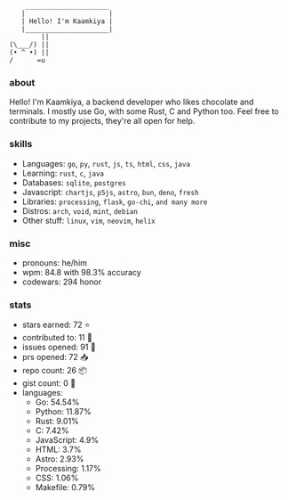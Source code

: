 ```
    _____________________
   |                     |
   | Hello! I'm Kaamkiya |
   |_____________________|
        ||
(\___/) ||
(• ^ •) ||
/      =u
```

### about

Hello! I'm Kaamkiya, a backend developer who likes chocolate and terminals. I
mostly use Go, with some Rust, C and Python too.
Feel free to contribute to my projects, they're all open for help.

### skills
- Languages:   `go`, `py`, `rust`, `js`, `ts`, `html`, `css`, `java`
- Learning:    `rust`, `c`, `java`
- Databases:   `sqlite`, `postgres`
- Javascript:  `chartjs`, `p5js`, `astro`, `bun`, `deno`, `fresh`
- Libraries:   `processing`, `flask`, `go-chi`, `and many more`
- Distros:     `arch`, `void`, `mint`, `debian`
- Other stuff: `linux`, `vim`, `neovim`, `helix`

### misc
- pronouns: he/him
- wpm:      <!--S:MT_WPM-->84.8<!--E:MT_WPM--> with <!--S:MT_ACCURACY-->98.3<!--E:MT_ACCURACY-->% accuracy
  <!--duolingo: < !--S:DUO_XP--><!--E:DUO_XP--> <!--XP-->
- codewars: <!--S:CW_HONOR-->294<!--E:CW_HONOR--> honor

### stats
- stars earned:   <!--S:STARS_EARNED-->72<!--E:STARS_EARNED--> :star:
- contributed to: <!--S:CONTRIBUTED_TO-->11<!--E:CONTRIBUTED_TO--> :handshake:
- issues opened:  <!--S:ISSUES_OPENED-->91<!--E:ISSUES_OPENED--> :bug:
- prs opened:     <!--S:PRS_OPENED-->72<!--E:PRS_OPENED--> :inbox_tray:
- repo count:     <!--S:REPO_COUNT-->26<!--E:REPO_COUNT--> :package:
- gist count:     <!--S:GIST_COUNT-->0<!--E:GIST_COUNT--> :pencil:
- languages:<!--S:LANGUAGES-->
    - Go: 54.54%
    - Python: 11.87%
    - Rust: 9.01%
    - C: 7.42%
    - JavaScript: 4.9%
    - HTML: 3.7%
    - Astro: 2.93%
    - Processing: 1.17%
    - CSS: 1.06%
    - Makefile: 0.79%
<!--E:LANGUAGES-->
</pre>

